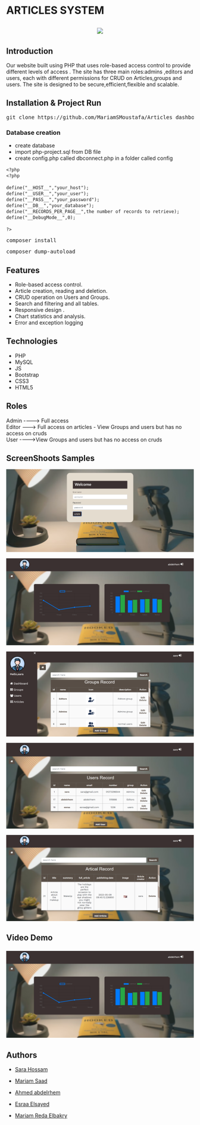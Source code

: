 # ARTICLES SYSTEM
<p align="center" style="margin-top:6%;margin-bottom:6%;">
  <img  src="https://media.giphy.com/media/wgFzLCCoo4ofVYaxvL/giphy.gif" />
</p>


## Introduction
Our website built using PHP that uses role-based access control to provide different levels of access . The site has three main roles:admins ,editors and users, each with different permissions for CRUD on Articles,groups and users. The site is designed to be secure,efficient,flexible and scalable.
## Installation & Project Run
<pre>
git clone https://github.com/MariamSMoustafa/Articles_dashboard.git
</pre>

### Database creation
- create database
- import php-project.sql from DB file
- create config.php called dbconnect.php in a folder called config


```
<?php
<?php

define("__HOST__","your_host");
define("__USER__","your_user");
define("__PASS__","your_password");
define("__DB__","your_database");
define("__RECORDS_PER_PAGE__",the number of records to retrieve);
define("__DebugMode__",0);

?>

```

<pre>
composer install
</pre>

<pre>
composer dump-autoload
</pre>



## Features


- Role-based access control.
- Article creation, reading and deletion.
- CRUD operation on Users and Groups.
- Search and filtering and all tables.
- Responsive design .
- Chart statistics and analysis.
- Error and exception logging

## Technologies
- PHP
- MySQL
- JS
- Bootstrap
- CSS3
- HTML5



## Roles 

 Admin ----> Full access <br>
 Editor ---> Full access on articles - View Groups and users but has no access on cruds <br>
 User ---->View Groups and users but has no access on cruds
## ScreenShoots Samples
![image](https://github.com/MariamSMoustafa/Articles_dashboard/blob/dev/assets/images/0.png)

![image](https://github.com/MariamSMoustafa/Articles_dashboard/blob/dev/assets/images/1.png)

![image](https://github.com/MariamSMoustafa/Articles_dashboard/blob/dev/assets/images/4.png)

![image](https://github.com/MariamSMoustafa/Articles_dashboard/blob/dev/assets/images/2.png)

![image](https://github.com/MariamSMoustafa/Articles_dashboard/blob/dev/assets/images/3.png)



## Video Demo 

### [![Website Demo Video](https://github.com/MariamSMoustafa/Articles_dashboard/blob/dev/assets/images/1.png)](#) 




## Authors

- [Sara Hossam](https://github.com/Sarahussam77)

- [Mariam Saad](https://github.com/MariamSMoustafa)

- [Ahmed abdelrhem](https://github.com/ahmedabdelrahim123)

- [Esraa Elsayed](https://github.com/Esraamohamed0)

- [Mariam Reda Elbakry](https://github.com/MariamBakry)
